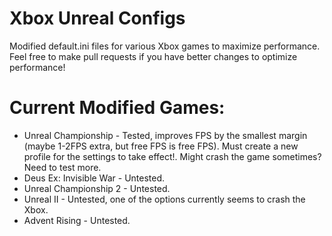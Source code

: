 # Xbox Unreal Configs
Modified default.ini files for various Xbox games to maximize performance. Feel free to make pull requests if you have better changes to optimize performance!

# Current Modified Games:
- Unreal Championship - Tested, improves FPS by the smallest margin (maybe 1-2FPS extra, but free FPS is free FPS). Must create a new profile for the settings to take effect!. Might crash the game sometimes? Need to test more.
- Deus Ex: Invisible War - Untested.
- Unreal Championship 2 - Untested.
- Unreal II - Untested, one of the options currently seems to crash the Xbox.
- Advent Rising - Untested.
